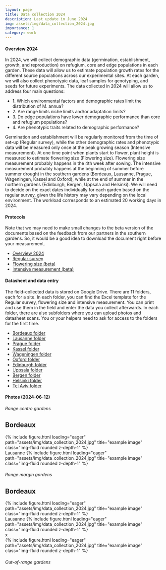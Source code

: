 ```yaml
---
layout: page
title: Data collection 2024
description: Last update in June 2024
img: assets/img/data_collection_2024.jpg
importance: 1
category: work
---
```


#### Overview 2024

In 2024, we will collect demographic data (germination, establishment, growth, and reproduction) on refugium, core and edge populations in each garden. 
These data will allow us to estimate population growth rates for the different source populations across our experimental sites. 
At each garden, we will also collect phenotypic data, leaf samples for genotyping, and seeds for future experiments. 
The data collected in 2024 will allow us to address four main questions: 

<ul>
  <li>1. Which environmental factors and demographic rates limit the distribution of M. annua? </li>
  <li>2. Are range limits niche limits and/or adaptation limits?</li>
  <li>3. Do edge populations have lower demographic performance than core and refugium populations?</li>
  <li>4. Are phenotypic traits related to demographic performance?</li>
</ul>

Germination and establishment will be regularly monitored from the time of set-up (Regular survey), while the other demographic rates and phenotypic data will be measured only once at the peak growing season (Intensive measurement).
At one time point when plants start to flower, plant height is measured to estimate flowering size (Flowering size). 
Flowering size measurement probably happens in the 4th week after sowing. 
The intensive measurement probably happens at the beginning of summer before summer drought in the southern gardens (Bordeaux, Lausanne, Prague, Wageningen, Kassel and Oxford), 
while at the end of summer in the northern gardens (Edinburgh, Bergen, Uppsala and Helsinki). 
We will need to decide on the exact dates individually for each garden based on the regular survey, given the life history may vary depending on the local environment.
The workload corresponds to an estimated 20 working days in 2024. 

#### Protocols

Note that we may need to make small changes to the beta version of the documents based on the feedback from our partners in the southern gardens. 
So, it would be a good idea to download the document right before your measurement. 

<ul>
  <li> <a href="https://drive.google.com/file/d/1CPkcYTsigEZREk1EB0a00_VrN3thyI9b/view?usp=sharing" target="_blank">Overview 2024 </a> </li>   
  <li> <a href="https://drive.google.com/file/d/14tPrWAY0fCdz8oHr8o1fjgC5xBAroMwk/view?usp=sharing" target="_blank">Regular survey </a> </li> 
  <li> <a href="https://drive.google.com/file/d/1K6GhXOW1q8WlIWLuzWLl_wBFGj_S9vg5/view?usp=sharing" target="_blank">Flowering size (beta) </a> </li> 
  <li> <a href="https://drive.google.com/file/d/1_6R_OrdFw21NKNTttOd48eIouKXyHCfM/view?usp=sharing" target="_blank">Intensive measurement (beta)</a> </li> 
</ul>

####  Datasheet and data entry

The field-collected data is stored on Google Drive. There are 11 folders, each for a site. 
In each folder, you can find the Excel template for the Regular survey, flowering size and intensive measurement. 
You can print and use them in the field and enter the data you collect afterwards. 
In each folder, there are also subfolders where you can upload photos and datasheet scans. 
You or your helpers need to ask for access to the folders for the first time.

<ul>
<li> <a href="https://drive.google.com/drive/folders/16LKeyzN48xk2NVFstP3jiav0iU1Y6jS8?usp=sharing" target="_blank">Bordeaux folder</a> </li> 
<li><a href="https://drive.google.com/drive/folders/1Ta24oGK8K-_HRUNJLZV3_MASYYfVsNVG?usp=sharing" target="_blank">Lausanne folder</a></li> 
<li><a href="https://drive.google.com/drive/folders/1IhpCqHa3ddYhQ0prCGn8Rxyo79Vo4XC6?usp=sharing" target="_blank">Prague folder</a></li> 
<li><a href="https://drive.google.com/drive/folders/1ruts1EZ1vkrkywZNtuoeRi1iQPegxSSy?usp=sharing" target="_blank">Kassel folder</a></li> 
<li><a href="https://drive.google.com/drive/folders/1KTzKfV1WKtk_i6mj_O6yL4fk3ElcrsRl?usp=sharing" target="_blank">Wageningen folder</a></li> 
<li><a href="https://drive.google.com/drive/folders/1WGxY448lXcBIX5nvWNksXh_WWL-SZdIO?usp=sharing" target="_blank">Oxford folder</a></li> 
<li><a href="https://drive.google.com/drive/folders/1EKytUKT1O6Ni08jKj9kjW1flarpL7UOZ?usp=sharing" target="_blank">Edinburgh folder</a></li> 
<li> <a href="https://drive.google.com/drive/folders/1fLr8aeLq8YdVS7lNRWCNnUz1JEyXIuvR?usp=sharing" target="_blank">Uppsala folder</a> </li> 
<li> <a href="https://drive.google.com/drive/folders/1w8bOGd7uw_6IUopaJ77xl7kp_xX09oy_?usp=sharing" target="_blank">Bergen folder</a> </li> 
<li> <a href="https://drive.google.com/drive/folders/1rKJ9GSNL5yPSIcaiiB_FEZvG7NuuNewW?usp=sharing" target="_blank">Helsinki folder</a> </li> 
<li> <a href="https://drive.google.com/drive/folders/1N_SYFleP9o4kSz9cJU-DE9OLNsQbEJka?usp=sharing" target="_blank">Tel Aviv folder</a> </li> 
</ul>

#### Photos (2024-06-12)
###### Range centre gardens
<div class="container">
  <div class="row">
    <div class="col-sm mt-3 mt-md-0">
      <h2>Bordeaux</h2>
      {% include figure.html loading="eager" path="assets/img/data_collection_2024.jpg" title="example image" class="img-fluid rounded z-depth-1" %}
    </div>
    <div class="col-sm mt-3 mt-md-0">  
      Lausanne
      {% include figure.html loading="eager" path="assets/img/data_collection_2024.jpg" title="example image" class="img-fluid rounded z-depth-1" %}
    </div>
  </div>
</div>

###### Range margin gardens
<div class="container">
  <div class="row">
    <div class="col-sm mt-3 mt-md-0">
      <h2>Bordeaux</h2>
      {% include figure.html loading="eager" path="assets/img/data_collection_2024.jpg" title="example image" class="img-fluid rounded z-depth-1" %}
    </div>
    <div class="col-sm mt-3 mt-md-0">  
      Lausanne
      {% include figure.html loading="eager" path="assets/img/data_collection_2024.jpg" title="example image" class="img-fluid rounded z-depth-1" %}
    </div>
    <div class="w-100"></div>x
    <div class="col-sm mt-3 mt-md-0">
      {% include figure.html loading="eager" path="assets/img/data_collection_2024.jpg" title="example image" class="img-fluid rounded z-depth-1" %}
    </div>
    <div class="col-sm mt-3 mt-md-0"></div>
  </div>
</div>


###### Out-of-range gardens

